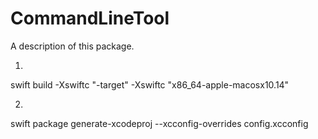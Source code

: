 # CommandLineTool

A description of this package.

1.
swift build -Xswiftc "-target" -Xswiftc "x86_64-apple-macosx10.14"

2.
swift package generate-xcodeproj --xcconfig-overrides config.xcconfig 
